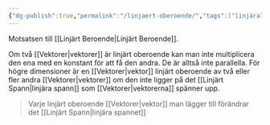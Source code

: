 ```yaml
---
{"dg-publish":true,"permalink":"/linjaert-oberoende/","tags":["linjäralgebra"]}
---
```


Motsatsen till [[Linjärt Beroende\|Linjärt Beroende]].

Om två [[Vektorer\|vektorer]] är linjärt oberoende kan man inte multiplicera den ena med en konstant för att få den andra. De är alltså inte parallella. För högre dimensioner är en [[Vektorer\|vektor]] linjärt oberoende av två eller fler andra [[Vektorer\|vektorer]] om den inte ligger på det [[Linjärt Spann\|linjära spann]] som [[Vektorer\|vektorerna]] spänner upp.

> Varje linjärt oberoende [[Vektorer\|vektor]] man lägger till förändrar det [[Linjärt Spann\|linjära spannet]]

